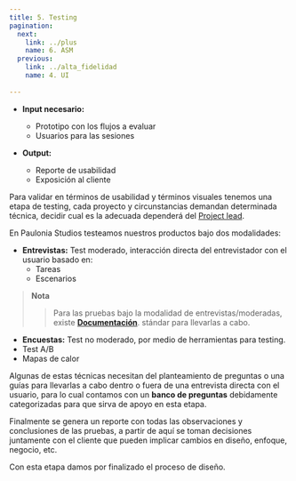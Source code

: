 ```yaml
---
title: 5. Testing
pagination:
  next:
    link: ../plus
    name: 6. ASM 
  previous:
    link: ../alta_fidelidad
    name: 4. UI
    
---
```

- **Input necesario:**
  - Prototipo con los flujos a evaluar
  - Usuarios para las sesiones

- **Output:**
  - Reporte de usabilidad
  - Exposición al cliente

Para validar en términos de usabilidad y términos visuales tenemos una etapa de testing, cada proyecto y circunstancias demandan determinada técnica, decidir cual es la adecuada dependerá del [Project lead](../../roles/#project-lead).

En Paulonia Studios testeamos nuestros productos bajo dos modalidades:

- **Entrevistas:** Test moderado, interacción directa del entrevistador con el usuario basado en:
  - Tareas
  - Escenarios

> **Nota**
>> Para las pruebas bajo la modalidad de entrevistas/moderadas, existe **[Documentación](../../documentos_oficiales/#documentación-etapa)**. stándar para llevarlas a cabo.
  
- **Encuestas:** Test no moderado, por medio de herramientas para testing.
- Test A/B
- Mapas de calor

Algunas de estas técnicas necesitan del planteamiento de preguntas o una guías para llevarlas a cabo dentro o fuera de una entrevista directa con el usuario, para lo cual contamos con un **banco de preguntas** debidamente categorizadas para que sirva de apoyo en esta etapa.

Finalmente se genera un reporte con todas las observaciones y conclusiones de las pruebas, a partir de aquí se toman decisiones juntamente con el cliente que pueden implicar cambios en diseño, enfoque, negocio, etc.

Con esta etapa damos por finalizado el proceso de diseño.
